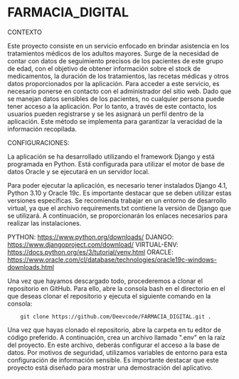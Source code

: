 # FARMACIA_DIGITAL

CONTEXTO

Este proyecto consiste en un servicio enfocado en brindar asistencia en los tratamientos médicos de los adultos mayores. Surge de la necesidad de contar con datos de seguimiento precisos de los pacientes de este grupo de edad, con el objetivo de obtener información sobre el stock de medicamentos, la duración de los tratamientos, las recetas médicas y otros datos proporcionados por la aplicación. Para acceder a este servicio, es necesario ponerse en contacto con el administrador del sitio web. Dado que se manejan datos sensibles de los pacientes, no cualquier persona puede tener acceso a la aplicación. Por lo tanto, a través de este contacto, los usuarios pueden registrarse y se les asignará un perfil dentro de la aplicación. Este método se implementa para garantizar la veracidad de la información recopilada.

CONFIGURACIONES:

La aplicación se ha desarrollado utilizando el framework Django y está programada en Python. Está configurada para utilizar el motor de base de datos Oracle y se ejecutará en un servidor local.

Para poder ejecutar la aplicación, es necesario tener instalados Django 4.1, Python 3.10 y Oracle 19c. Es importante destacar que se deben utilizar estas versiones específicas. Se recomienda trabajar en un entorno de desarrollo virtual, ya que el archivo requirements.txt contiene la versión de Django que se utilizará. A continuación, se proporcionarán los enlaces necesarios para realizar las instalaciones.

PYTHON: https://www.python.org/downloads/
DJANGO: https://www.djangoproject.com/download/
VIRTUAL-ENV: https://docs.python.org/es/3/tutorial/venv.html
ORACLE: https://www.oracle.com/cl/database/technologies/oracle19c-windows-downloads.html

Una vez que hayamos descargado todo, procederemos a clonar el repositorio en GitHub. Para ello, abre la consola bash en el directorio en el que deseas clonar el repositorio y ejecuta el siguiente comando en la consola:

        git clone https://github.com/Deevcode/FARMACIA_DIGITAL.git .

Una vez que hayas clonado el repositorio, abre la carpeta en tu editor de código preferido. A continuación, crea un archivo llamado ".env" en la raíz del proyecto. En este archivo, deberás configurar el acceso a la base de datos. Por motivos de seguridad, utilizamos variables de entorno para esta configuración de información sensible. Es importante destacar que este proyecto está diseñado para mostrar una demostración del aplicativo.


